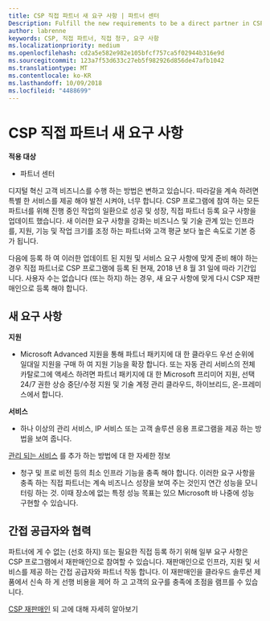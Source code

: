 ```yaml
---
title: CSP 직접 파트너 새 요구 사항 | 파트너 센터
Description: Fulfill the new requirements to be a direct partner in CSP
author: labrenne
keywords: CSP, 직접 파트너, 직접 청구, 요구 사항
ms.localizationpriority: medium
ms.openlocfilehash: cd2a5e582e982e105bfcf757ca5f02944b316e9d
ms.sourcegitcommit: 123a7f53d633c27eb5f982926d856de47afb1042
ms.translationtype: MT
ms.contentlocale: ko-KR
ms.lasthandoff: 10/09/2018
ms.locfileid: "4488699"
---
```

# <a name="csp-direct-partner-new-requirements"></a>CSP 직접 파트너 새 요구 사항

**적용 대상**

- 파트너 센터

디지털 혁신 고객 비즈니스를 수행 하는 방법은 변하고 있습니다. 따라갈을 계속 하려면 특별 한 서비스를 제공 해야 발전 시켜야, 너무 합니다. CSP 프로그램에 참여 하는 모든 파트너를 위해 진행 중인 작업의 일환으로 성공 및 성장, 직접 파트너 등록 요구 사항을 업데이트 했습니다. 새 이러한 요구 사항을 강화는 비즈니스 및 기술 관계 있는 인프라를, 지원, 기능 및 작업 크기를 조정 하는 파트너와 고객 평균 보다 높은 속도로 기본 증가 됩니다.

다음에 등록 하 여 이러한 업데이트 된 지원 및 서비스 요구 사항에 맞게 준비 해야 하는 경우 직접 파트너로 CSP 프로그램에 등록 된 현재, 2018 년 8 월 31 일에 따라 기간입니다. 사용자 수는 없습니다 (또는 하지) 하는 경우, 새 요구 사항에 맞게 다시 CSP 재판매인으로 등록 해야 합니다.

## <a name="the-new-requirements"></a>새 요구 사항

**지원**

- Microsoft Advanced 지원을 통해 파트너 패키지에 대 한 클라우드 우선 순위에 일대일 지원을 구매 하 여 지원 기능을 확장 합니다. 또는 자동 관리 서비스의 전체 카탈로그에 액세스 하려면 파트너 패키지에 대 한 Microsoft 프리미어 지원, 선택 24/7 권한 상승 중단/수정 지원 및 기술 계정 관리 클라우드, 하이브리드, 온-프레미스에서 합니다. 

**서비스**

- 하나 이상의 관리 서비스, IP 서비스 또는 고객 솔루션 응용 프로그램을 제공 하는 방법을 보여 줍니다. 

[관리 되는 서비스](https://partner.microsoft.com/business-opportunities/managed-services-provider) 를 추가 하는 방법에 대 한 자세한 정보 

- 청구 및 프로 비전 등의 최소 인프라 기능을 충족 해야 합니다.
이러한 요구 사항을 충족 하는 직접 파트너는 계속 비즈니스 성장을 보여 주는 것인지 연간 성능을 모니터링 하는 것. 이때 장소에 없는 특정 성능 목표는 있으 Microsoft 바 나중에 성능 구현할 수 있습니다. 

## <a name="working-with-an-indirect-provider"></a>간접 공급자와 협력

파트너에 게 수 없는 (선호 하지) 또는 필요한 직접 등록 하기 위해 일부 요구 사항은 CSP 프로그램에서 재판매인으로 참여할 수 있습니다. 재판매인으로 인프라, 지원 및 서비스를 제공 하는 간접 공급자와 파트너 작동 합니다. 이 재판매인을 클라우드 솔루션 제품에서 신속 하 게 선행 비용을 제어 하 고 고객의 요구를 충족에 초점을 램프를 수 있습니다.  

[CSP 재판매인](https://partner.microsoft.com/cloud-solution-provider) 되 고에 대해 자세히 알아보기



